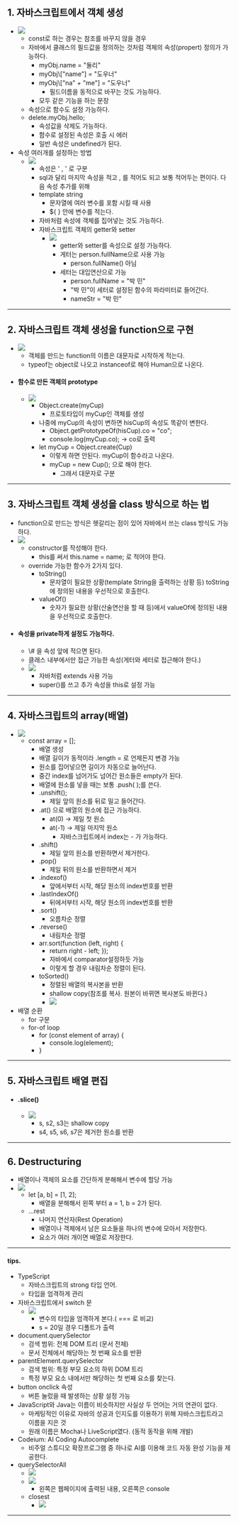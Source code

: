 ## 1. 자바스크립트에서 객체 생성
- ![](image/자바스크립트%20인스턴스%20생성.jpg)
	- const로 하는 경우는 참조를 바꾸지 않을 경우
	- 자바에서 클래스의 필드값을 정의하는 것처럼 객체의 속성(propert) 정의가 가능하다.
		- myObj.name = "둘리"
		- myObj\\\["name"] = "도우너"
		- myObj\\\["na" + "me"] = "도우너"
			- 필드이름을 동적으로 바꾸는 것도 가능하다.
		- 모두 같은 기능을 하는 문장
	- 속성으로 함수도 설정 가능하다.
	- delete.myObj.hello;
		- 속성값을 삭제도 가능하다.
		- 함수로 설정된 속성은 호출 시 에러
		- 일반 속성은 undefined가 된다.
- 속성 여러개를 설정하는 방법
	- ![](image/여러%20속성을%20가진%20객체%20생성.jpg)
		- 속성은 ' , ' 로 구분
		- sql과 달리 마지막 속성을 적고 , 를 적어도 되고 보통 적어두는 편이다. 다음 속성 추가를 위해
		- template string
			- 문자열에 여러 변수를 포함 시킬 때 사용
			- ${ } 안에 변수를 적는다.
		- 자바처럼 속성에 객체를 집어넣는 것도 가능하다.
		- 자바스크립트 객체의 getter와 setter
			- ![](image/자바스트립트에서%20getter%20setter.jpg)
				- getter와 setter를 속성으로 설정 가능하다.
				- 게터는 person.fullName으로 사용 가능
					- person.fullName() 아님
				- 세터는 대입연산으로 가능
					- person.fullName = "박 민"
					- "박 민"이 세터로 설정된 함수의 파라미터로 들어간다.
					- nameStr = "박 민"

---
## 2. 자바스크립트 객체 생성을 function으로 구현
- ![](image/function으로%20객체%20생성.jpg)
	- 객체를 만드는 function의 이름은 대문자로 시작하게 적는다.
	- typeof는 object로 나오고 instanceof로 해야 Human으로 나온다.
- #### 함수로 만든 객체의 prototype
	- ![](image/자바스크립트%20prototype.jpg)
		- Object.create(myCup)
			- 프로토타입이 myCup인 객체를 생성
		- 나중에 myCup의 속성이 변하면 hisCup의 속성도 똑같이 변한다.
			- Object.getPrototypeOf(hisCup).co = "co";
			- console.log(myCup.co); -> co로 출력
		- let myCup = Object.create(Cup)
			- 이렇게 하면 안된다. myCup이 함수라고 나온다.
			- myCup = new Cup(); 으로 해야 한다.
				- 그래서 대문자로 구분

---
## 3. 자바스크립트 객체 생성을 class 방식으로 하는 법
- function으로 만드는 방식은 헷갈리는 점이 있어 자바에서 쓰는 class 방식도 가능하다.
- ![](image/자바스크립트%20객체%20생성을%20class로.jpg)
	- constructor를 작성해야 한다.
		- this를 써서 this.name = name; 로 적어야 한다.
	- override 가능한 함수가 2가지 있다.
		- toString()
			- 문자열이 필요한 상황(template String을 출력하는 상황 등) toString에 정의된 내용을 우선적으로 호출한다.
		- valueOf()
			- 숫자가 필요한 상황(산술연산을 할 때 등)에서 valueOf에 정의된 내용을 우선적으로 호출한다.
- #### 속성을 private하게 설정도 가능하다.
	- \\# 을 속성 앞에 적으면 된다.
	- 클래스 내부에서만 접근 가능한 속성(게터와 세터로 접근해야 한다.)
	- ![](image/자바스크립트에서%20객체의%20속성을%20private하게%20설정.jpg)
		- 자바처럼 extends 사용 가능
		- super()를 쓰고 추가 속성을 this로 설정 가능

---
## 4. 자바스크립트의 array(배열)
- ![](image/자바스크립트%20배열%20생성.jpg)
	- const array = \[];
		- 배열 생성
		- 배열 길이가 동적이라 .length = 로 언제든지 변경 가능
		- 원소를 집어넣으면 길이가 자동으로 늘어난다.
		- 중간 index를 넘어가도 넘어간 원소들은 empty가 된다.
		- 배열에 원소를 넣을 때는 보통 .push( );를 쓴다.
		- .unshift();
			- 제일 앞의 원소를 뒤로 밀고 들어간다.
		- .at() 으로 배열의 원소에 접근 가능하다.
			- at(0) -> 제일 첫 원소
			- at(-1) -> 제일 마지막 원소
				- 자바스크립트에서 index는 - 가 가능하다.
		- .shift()
			- 제일 앞의 원소를 반환하면서 제거한다.
		- .pop()
			- 제일 뒤의 원소를 반환하면서 제거
		- .indexof()
			- 앞에서부터 시작, 해당 원소의 index번호를 반환
		- .lastIndexOf()
			- 뒤에서부터 시작, 해당 원소의 index번호를 반환
		- .sort()
			- 오름차순 정렬
		- .reverse()
			- 내림차순 정렬
		- arr.sort(function (left, right) {
			- return right - left; });
			- 자바에서 comparator설정하듯 가능
			- 이렇게 할 경우 내림차순 정렬이 된다.
		- toSorted()
			- 정렬된 배열의 복사본을 반환
			- shallow copy(참조를 복사. 원본이 바뀌면 복사본도 바뀐다.)
			- ![](image/자바스크립트%20배열%20복사%20tosorted.jpg)
- 배열 순환
	- for 구문
	- for-of loop
		- for (const element of array) {
			- console.log(element);
		- }

---
## 5. 자바스크립트 배열 편집
- #### .slice()
	- ![](image/자바%20배열%20slice.jpg)
		- s, s2, s3는 shallow copy
		- s4, s5, s6, s7은 제거한 원소를 반환

---
## 6. Destructuring
- 배열이나 객체의 요소를 간단하게 분해해서 변수에 할당 가능
- ![](image/자바스크립트%20Destructuring.jpg)
	- let \[a, b] = \[1, 2];
		- 배열을 분해해서 왼쪽 부터 a = 1, b = 2가 된다.
	- ...rest
		- 나머지 연산자(Rest Operation)
		- 배열이나 객체에서 남은 요소들을 하나의 변수에 모아서 저장한다.
		- 요소가 여러 개이면 배열로 저장한다.

---
#### tips.
- TypeScript
	- 자바스크립트의 strong 타입 언어.
	- 타입을 엄격하게 관리
- 자바스크립트에서 switch 문
	- ![](image/자바스크립트%20switch.jpg)
		- 변수의 타입을 엄격하게 본다.( === 로 비교)
		- s = 20일 경우 디폴트가 출력
- document.querySelector
	- 검색 범위: 전체 DOM 트리 (문서 전체)
	- 문서 전체에서 해당하는 첫 번째 요소를 반환
- parentElement.querySelector
	- 검색 범위: 특정 부모 요소의 하위 DOM 트리
	- 특정 부모 요소 내에서만 해당하는 첫 번째 요소를 찾는다.
- button onclick 속성
	- 버튼 눌렀을 때 발생하는 상황 설정 가능
- JavaScript와 Java는 이름이 비슷하지만 사실상 두 언어는 거의 연관이 없다.
	- 마케팅적인 이유로 자바의 성공과 인지도를 이용하기 위해 자바스크립트라고 이름을 지은 것
	- 원래 이름은 Mocha나 LiveScript였다. (동적 동작을 위해 개발)
- Codeium: AI Coding Autocomplete
	- 비주얼 스튜디오 확장프로그램 중 하나로 AI를 이용해 코드 자동 완성 기능을 제공한다.
- querySelectorAll
	- ![](image/querySelectorAll1.jpg)
	- ![](image/querySelectorAll2.jpg)
		- 왼쪽은 웹페이지에 출력된 내용, 오른쪽은 console
	- closest
		- ![](image/closest.jpg)

---
